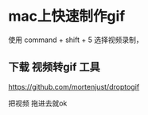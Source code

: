 # mac上快速制作gif

使用 command + shift + 5 选择视频录制，



## 下载 视频转gif 工具
https://github.com/mortenjust/droptogif



把视频 拖进去就ok